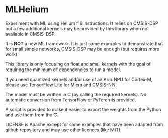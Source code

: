 # MLHelium

Experiment with ML using Helium f16 instructions. It relies on CMSIS-DSP but a few additional kernels may be provided by this library when not available in CMSIS-DSP.

It is **NOT** a new ML framework. It is just some examples to demonstrate that for small simple networks, CMSIS-DSP may be enough (but requires more work).

This library is only focusing on float and small kernels with the goal of requiring the minimum of dependencies to run a model.

If you need quantized kernels and/or use of an Arm NPU for Cortex-M, please use TensorFlow Lite for Micro and CMSIS-NN.

The model must be written in C (by calling the required kernels). No automatic conversion from TensorFlow or PyTorch is provided.

A script is provided to make it easier to export the weights from the Python and use them from the C.

LICENSE is Apache except for some examples that have been adapted from github repository and may use other licences (like MIT).

